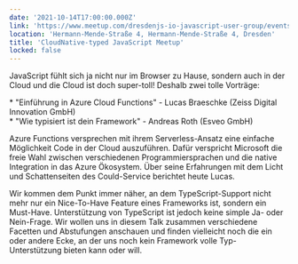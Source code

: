 ```yaml
---
date: '2021-10-14T17:00:00.000Z'
link: 'https://www.meetup.com/dresdenjs-io-javascript-user-group/events/wwdfrqyccnbsb/'
location: 'Hermann-Mende-Straße 4, Hermann-Mende-Straße 4, Dresden'
title: 'CloudNative-typed JavaScript Meetup'
locked: false
---
```

JavaScript fühlt sich ja nicht nur im Browser zu Hause, sondern auch in der Cloud und die Cloud ist doch super-toll! Deshalb zwei tolle Vorträge:

\* "Einführung in Azure Cloud Functions" - Lucas Braeschke (Zeiss Digital Innovation GmbH)  
\* "Wie typisiert ist dein Framework" - Andreas Roth (Esveo GmbH)

Azure Functions versprechen mit ihrem Serverless-Ansatz eine einfache Möglichkeit Code in der Cloud auszuführen. Dafür verspricht Microsoft die freie Wahl zwischen verschiedenen Programmiersprachen und die native Integration in das Azure Ökosystem. Über seine Erfahrungen mit dem Licht und Schattenseiten des Could-Service berichtet heute Lucas.

Wir kommen dem Punkt immer näher, an dem TypeScript-Support nicht mehr nur ein Nice-To-Have Feature eines Frameworks ist, sondern ein Must-Have. Unterstützung von TypeScript ist jedoch keine simple Ja- oder Nein-Frage. Wir wollen uns in diesem Talk zusammen verschiedene Facetten und Abstufungen anschauen und finden vielleicht noch die ein oder andere Ecke, an der uns noch kein Framework volle Typ-Unterstützung bieten kann oder will.
